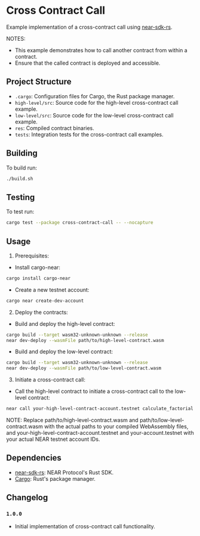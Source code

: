 # Cross Contract Call

Example implementation of a cross-contract call using [near-sdk-rs].

[near-sdk-rs]: https://github.com/near/near-sdk-rs

NOTES:

- This example demonstrates how to call another contract from within a contract.
- Ensure that the called contract is deployed and accessible.

## Project Structure

- `.cargo`: Configuration files for Cargo, the Rust package manager.
- `high-level/src`: Source code for the high-level cross-contract call example.
- `low-level/src`: Source code for the low-level cross-contract call example.
- `res`: Compiled contract binaries.
- `tests`: Integration tests for the cross-contract call examples.

## Building

To build run:

```bash
./build.sh
```

## Testing

To test run:

```bash
cargo test --package cross-contract-call -- --nocapture
```

## Usage

1. Prerequisites:

- Install cargo-near:

```bash
cargo install cargo-near
```

- Create a new testnet account:

```bash
cargo near create-dev-account
```

2. Deploy the contracts:

- Build and deploy the high-level contract:

```bash
cargo build --target wasm32-unknown-unknown --release
near dev-deploy --wasmFile path/to/high-level-contract.wasm
```

- Build and deploy the low-level contract:

```bash
cargo build --target wasm32-unknown-unknown --release
near dev-deploy --wasmFile path/to/low-level-contract.wasm
```

3. Initiate a cross-contract call:

- Call the high-level contract to initiate a cross-contract call to the low-level contract:

```bash
near call your-high-level-contract-account.testnet calculate_factorial '{"number": 5}' --accountId your-account.testnet
```

NOTE: Replace path/to/high-level-contract.wasm and path/to/low-level-contract.wasm with the actual paths to your compiled WebAssembly files, and your-high-level-contract-account.testnet and your-account.testnet with your actual NEAR testnet account IDs.

## Dependencies

- [near-sdk-rs](https://github.com/near/near-sdk-rs): NEAR Protocol's Rust SDK.
- [Cargo](https://doc.rust-lang.org/cargo/): Rust's package manager.

## Changelog

### `1.0.0`

- Initial implementation of cross-contract call functionality.
